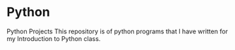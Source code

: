# Python
Python Projects
This repository is of python programs that I have written for my Introduction to Python class.
